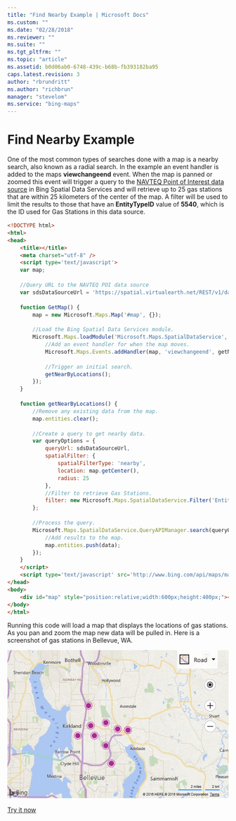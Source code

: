 ```yaml
---
title: "Find Nearby Example | Microsoft Docs"
ms.custom: ""
ms.date: "02/28/2018"
ms.reviewer: ""
ms.suite: ""
ms.tgt_pltfrm: ""
ms.topic: "article"
ms.assetid: b0d06ab0-6748-439c-b68b-fb393182ba95
caps.latest.revision: 3
author: "rbrundritt"
ms.author: "richbrun"
manager: "stevelom"
ms.service: "bing-maps"
---
```


# Find Nearby Example

One of the most common types of searches done with a map is a nearby search, also known as a radial search. In the example an event handler is added to the maps **viewchangeend** event. When the map is panned or zoomed this event will trigger a query to the [NAVTEQ Point of Interest data source](../../../../spatial-data-services/public-data-sources/navteqna.md) in Bing Spatial Data Services and will retrieve up to 25 gas stations that are within 25 kilometers of the center of the map. A filter will be used to limit the results to those that have an **EntityTypeID** value of **5540**, which is the ID used for Gas Stations in this data source.

```html
<!DOCTYPE html>
<html>
<head>
    <title></title>
    <meta charset="utf-8" />
	<script type='text/javascript'>
    var map;

    //Query URL to the NAVTEQ POI data source
    var sdsDataSourceUrl = 'https://spatial.virtualearth.net/REST/v1/data/f22876ec257b474b82fe2ffcb8393150/NavteqNA/NavteqPOIs';

    function GetMap() {
        map = new Microsoft.Maps.Map('#map', {});

        //Load the Bing Spatial Data Services module.
        Microsoft.Maps.loadModule('Microsoft.Maps.SpatialDataService', function () {
            //Add an event handler for when the map moves.
            Microsoft.Maps.Events.addHandler(map, 'viewchangeend', getNearByLocations);

            //Trigger an initial search.
            getNearByLocations();
        });
    }

    function getNearByLocations() {
        //Remove any existing data from the map.
        map.entities.clear();

        //Create a query to get nearby data.
        var queryOptions = {
            queryUrl: sdsDataSourceUrl,
            spatialFilter: {
                spatialFilterType: 'nearby',
                location: map.getCenter(),
                radius: 25
            },
            //Filter to retrieve Gas Stations.
            filter: new Microsoft.Maps.SpatialDataService.Filter('EntityTypeID','eq',5540) 
        };

        //Process the query.
        Microsoft.Maps.SpatialDataService.QueryAPIManager.search(queryOptions, map, function (data) {
            //Add results to the map.
            map.entities.push(data);
        });
    }
    </script>
    <script type='text/javascript' src='http://www.bing.com/api/maps/mapcontrol?callback=GetMap&key=[YOUR_BING_MAPS_KEY]' async defer></script>
</head>
<body>
    <div id="map" style="position:relative;width:600px;height:400px;"></div>
</body>
</html>
```

Running this code will load a map that displays the locations of gas stations. As you pan and zoom the map new data will be pulled in. Here is a screenshot of gas stations in Bellevue, WA.

![Search Results on a Map](../../../media/bmv8-basicfindnearbyexample.png)

[Try it now](https://www.bing.com/api/maps/sdk/mapcontrol/isdk?sdsNearbySearch+JS#sdsNearbySearch+JS)
